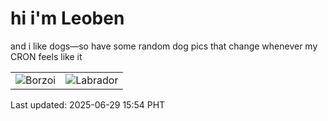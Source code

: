 # hi i'm Leoben

and i like dogs—so have some random dog pics that change whenever my CRON feels like it

|  |  |
|--------|----------|
| ![Borzoi](https://random-dog-vercel.vercel.app/api/random-borzoi?v=1751183683) | ![Labrador](https://random-dog-vercel.vercel.app/api/random-labrador?v=1751183683) |

Last updated: 2025-06-29 15:54 PHT

